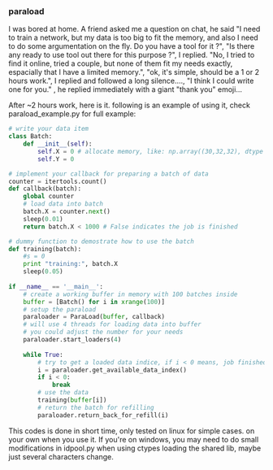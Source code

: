 ### paraload

I was bored at home. A friend asked me a question on chat, he said "I need to train a network, but my data is too big to fit the memory, and also I need to do some argumentation on the fly. Do you have a tool for it ?", "Is there any ready to use tool out there for this purpose ?", I replied. "No, I tried to find it online, tried a couple, but none of them fit my needs exactly, espacially that I have a limited memory.", "ok, it's simple, should be a 1 or 2 hours work.", I replied and followed a long silence...., "I think I could write one for you." , he replied immediately with a giant "thank you" emoji...


After ~2 hours work, here is it. following is an example of using it, check paraload_example.py for full example: 

```python
# write your data item 
class Batch:
    def __init__(self):
        self.X = 0 # allocate memory, like: np.array((30,32,32), dtype = np.float32)
        self.Y = 0

# implement your callback for preparing a batch of data
counter = itertools.count()
def callback(batch):
    global counter
    # load data into batch
    batch.X = counter.next()
    sleep(0.01)
    return batch.X < 1000 # False indicates the job is finished

# dummy function to demostrate how to use the batch 
def training(batch):
    #s = 0
    print "training:", batch.X
    sleep(0.05)
    
if __name__ == '__main__':
    # create a working buffer in memory with 100 batches inside 
    buffer = [Batch() for i in xrange(100)]  
    # setup the paraload
    paraloader = ParaLoad(buffer, callback)
    # will use 4 threads for loading data into buffer 
    # you could adjust the number for your needs 
    paraloader.start_loaders(4)
    
    while True:
        # try to get a loaded data indice, if i < 0 means, job finished
        i = paraloader.get_available_data_index()
        if i < 0:
            break
        # use the data 
        training(buffer[i])
        # return the batch for refilling
        paraloader.return_back_for_refill(i)
```

This codes is done in short time, only tested on linux for simple cases. on your own when you use it. If you're on windows, you may need to do small modifications in idpool.py when using ctypes loading the shared lib, maybe just several characters change.


